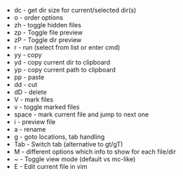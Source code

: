 - dc - get dir size for current/selected dir(s)
- o - order options
- zh - toggle hidden files
- zp - Toggle file preview
- zP - Toggle dir preview
- r - run (select from list or enter cmd)
- yy - copy
- yd - copy current dir to clipboard
- yp - copy current path to clipboard
- pp - paste
- dd - cut
- dD - delete
- V - mark files
- v - toggle marked files
- space - mark current file and jump to next one
- i - preview file
- a - rename
- g - goto locations, tab handling
- Tab - Switch tab (alternative to gt/gT)
- M - different options which info to show for each file/dir
- ~ - Toggle view mode (default vs mc-like)
- E - Edit current file in vim
